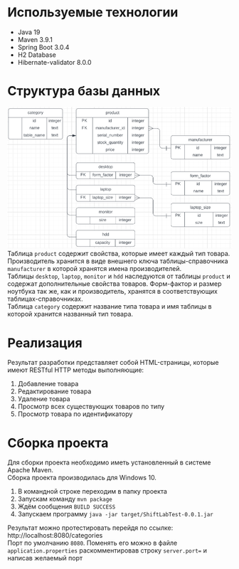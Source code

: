 # Используемые технологии
* Java 19
* Maven 3.9.1
* Spring Boot 3.0.4
* H2 Database
* Hibernate-validator 8.0.0
# Структура базы данных
![alt text](media/Tables.png)<br>
Таблица `product` содержит свойства, которые имеет каждый тип товара.<br>
Производитель хранится в виде внешнего ключа таблицы-справочника `manufacturer`
в которой хранятся имена производителей.<br>
Таблицы `desktop`, `laptop`, `monitor` и `hdd` наследуются от таблицы `product`
и содержат дополнительные свойства товаров. Форм-фактор и размер ноутбука
так же, как и производитель, хранятся в соответствующих таблицах-справочниках.<br>
Таблица `category` содержит название типа товара и имя таблицы в которой хранится названный тип товара.<br>
# Реализация
Результат разработки представляет собой HTML-страницы, которые имеют RESTful HTTP методы выполняющие:
1) Добавление товара
2) Редактирование товара
3) Удаление товара
4) Просмотр всех существующих товаров по типу
5) Просмотр товара по идентификатору
# Cборка проекта
Для сборки проекта необходимо иметь установленный в системе Apache Maven.<br>
Сборка проекта производилась для Windows 10.
1) В командной строке переходим в папку проекта
2) Запускам команду `mvn package`
3) Ждём сообщения `BUILD SUCCESS`
4) Запускаем программу `java -jar target/ShiftLabTest-0.0.1.jar`

Результат можно протестировать перейдя по ссылке: http://localhost:8080/categories <br>
Порт по умолчанию `8080`.
Поменять его можно в файле `application.properties` раскомментировав строку `server.port=` и написав желаемый порт

